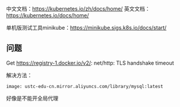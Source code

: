 中文文档：https://kubernetes.io/zh/docs/home/
英文文档：https://kubernetes.io/docs/home/


单机版测试工具minikube：https://minikube.sigs.k8s.io/docs/start/

## 问题

Get https://registry-1.docker.io/v2/: net/http: TLS handshake timeout

解决方法：

```
image: ustc-edu-cn.mirror.aliyuncs.com/library/mysql:latest
```

好像是不能开全局代理

